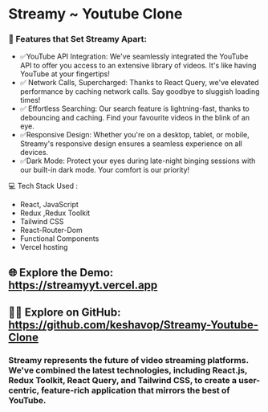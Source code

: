 # Streamy ~ Youtube Clone

### 🌟 Features that Set Streamy Apart:
- ✅YouTube API Integration: We've seamlessly integrated the YouTube API to offer you access to an extensive library of videos. It's like having YouTube at your fingertips!
- ✅ Network Calls, Supercharged: Thanks to React Query, we've elevated performance by caching network calls. Say goodbye to sluggish loading times!
- ✅ Effortless Searching: Our search feature is lightning-fast, thanks to debouncing and caching. Find your favourite videos in the blink of an eye.
- ✅Responsive Design: Whether you're on a desktop, tablet, or mobile, Streamy's responsive design ensures a seamless experience on all devices.
- ✅Dark Mode: Protect your eyes during late-night binging sessions with our built-in dark mode. Your comfort is our priority!

💻 Tech Stack Used :
- React, JavaScript
- Redux ,Redux Toolkit
- Tailwind CSS
- React-Router-Dom
- Functional Components
- Vercel hosting


## 🌐 Explore the Demo: https://streamyyt.vercel.app
## 🧑‍💻 Explore on GitHub: https://github.com/keshavop/Streamy-Youtube-Clone
### Streamy represents the future of video streaming platforms. We've combined the latest technologies, including React.js, Redux Toolkit, React Query, and Tailwind CSS, to create a user-centric, feature-rich application that mirrors the best of YouTube.
